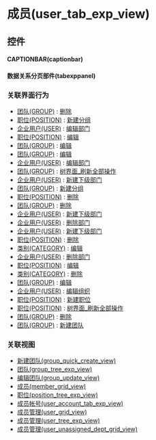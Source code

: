 # 成员(user_tab_exp_view)  <!-- {docsify-ignore-all} -->



## 控件
#### CAPTIONBAR(captionbar)
#### 数据关系分页部件(tabexppanel)


### 关联界面行为
  * [团队(GROUP)](module/Base/group) : [删除](module/Base/group#界面行为)
  * [职位(POSITION)](module/Base/position) : [新建分组](module/Base/position#界面行为)
  * [企业用户(USER)](module/Base/user) : [编辑部门](module/Base/user#界面行为)
  * [职位(POSITION)](module/Base/position) : [编辑](module/Base/position#界面行为)
  * [团队(GROUP)](module/Base/group) : [编辑](module/Base/group#界面行为)
  * [团队(GROUP)](module/Base/group) : [编辑](module/Base/group#界面行为)
  * [企业用户(USER)](module/Base/user) : [编辑部门](module/Base/user#界面行为)
  * [团队(GROUP)](module/Base/group) : [树界面_刷新全部操作](module/Base/group#界面行为)
  * [企业用户(USER)](module/Base/user) : [新建下级部门](module/Base/user#界面行为)
  * [团队(GROUP)](module/Base/group) : [新建分组](module/Base/group#界面行为)
  * [职位(POSITION)](module/Base/position) : [删除](module/Base/position#界面行为)
  * [团队(GROUP)](module/Base/group) : [删除](module/Base/group#界面行为)
  * [企业用户(USER)](module/Base/user) : [新建下级部门](module/Base/user#界面行为)
  * [企业用户(USER)](module/Base/user) : [删除部门](module/Base/user#界面行为)
  * [企业用户(USER)](module/Base/user) : [新建下级部门](module/Base/user#界面行为)
  * [职位(POSITION)](module/Base/position) : [删除](module/Base/position#界面行为)
  * [类别(CATEGORY)](module/Base/category) : [编辑](module/Base/category#界面行为)
  * [企业用户(USER)](module/Base/user) : [删除部门](module/Base/user#界面行为)
  * [职位(POSITION)](module/Base/position) : [编辑](module/Base/position#界面行为)
  * [类别(CATEGORY)](module/Base/category) : [删除](module/Base/category#界面行为)
  * [团队(GROUP)](module/Base/group) : [编辑](module/Base/group#界面行为)
  * [企业用户(USER)](module/Base/user) : [编辑组织](module/Base/user#界面行为)
  * [职位(POSITION)](module/Base/position) : [新建职位](module/Base/position#界面行为)
  * [职位(POSITION)](module/Base/position) : [树界面_刷新全部操作](module/Base/position#界面行为)
  * [团队(GROUP)](module/Base/group) : [删除](module/Base/group#界面行为)
  * [团队(GROUP)](module/Base/group) : [新建团队](module/Base/group#界面行为)

### 关联视图
  * [新建团队(group_quick_create_view)](app/view/group_quick_create_view)
  * [团队(group_tree_exp_view)](app/view/group_tree_exp_view)
  * [编辑团队(group_update_view)](app/view/group_update_view)
  * [成员(member_grid_view)](app/view/member_grid_view)
  * [职位(position_tree_exp_view)](app/view/position_tree_exp_view)
  * [成员帐号(user_account_tab_exp_view)](app/view/user_account_tab_exp_view)
  * [成员管理(user_grid_view)](app/view/user_grid_view)
  * [成员管理(user_tree_exp_view)](app/view/user_tree_exp_view)
  * [成员管理(user_unassigned_dept_grid_view)](app/view/user_unassigned_dept_grid_view)

<script>
 const { createApp } = Vue
  createApp({
    data() {
      return {

      }
    }
  }).use(ElementPlus).mount('#app')
</script>
